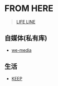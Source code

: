 # FROM HERE

> [LIFE LINE](./0LIFE.MD)


## 自媒体(私有库)

- [we-media](https://github.com/usiege/we-media)


## 生活

- [KEEP](./KEEP.MD)